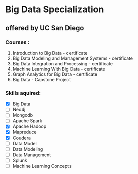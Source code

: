 
# Big Data Specialization

## offered by UC San Diego

### Courses :

  1. Introduction to Big Data - certificate
  2. Big Data Modeling and Management Systems - certificate
  3. Big Data Integration and Processing - certificate
  4. Machine Learning With Big Data - certificate
  5. Graph Analytics for Big Data - certificate
  6. Big Data - Capstone Project 
  
  
  
### Skills aquired:

  - [x] Big Data
  - [ ] Neo4j
  - [ ] Mongodb
  - [ ] Apache Spark
  - [x] Apache Hadoop
  - [x] Mapreduce
  - [x] Coudera
  - [ ] Data Model
  - [ ] Data Modeling
  - [ ] Data Management
  - [ ] Splunk
  - [ ] Machine Learning Concepts
